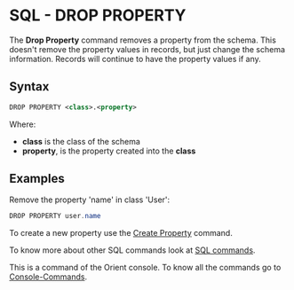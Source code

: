 # SQL - DROP PROPERTY

The **Drop Property** command removes a property from the schema. This doesn't remove the property values in records, but just change the schema information. Records will continue to have the property values if any.

## Syntax

```xml
DROP PROPERTY <class>.<property>
```

Where:
- **class** is the class of the schema
- **property**, is the property created into the **class**

## Examples

Remove the property 'name' in class 'User':

```java
DROP PROPERTY user.name
```

To create a new property use the [Create Property](SQL-Create-Property.md) command.

To know more about other SQL commands look at [SQL commands](SQL.md).

This is a command of the Orient console. To know all the commands go to [Console-Commands](Console-Commands.md).
